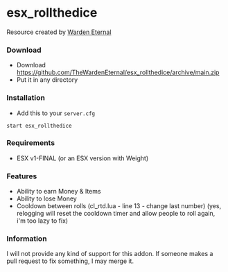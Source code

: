 # esx_rollthedice
Resource created by [Warden Eternal](https://github.com/TheWardenEternal)
### Download
- Download https://github.com/TheWardenEternal/esx_rollthedice/archive/main.zip
- Put it in any directory

### Installation
- Add this to your `server.cfg`

```
start esx_rollthedice
```

### Requirements
- ESX v1-FINAL (or an ESX version with Weight)

### Features
- Ability to earn Money & Items
- Ability to lose Money
- Cooldown between rolls (cl_rtd.lua - line 13 - change last number) (yes, relogging will reset the cooldown timer and allow people to roll again, i'm too lazy to fix)

### Information
I will not provide any kind of support for this addon. If someone makes a pull request to fix something, I may merge it.
